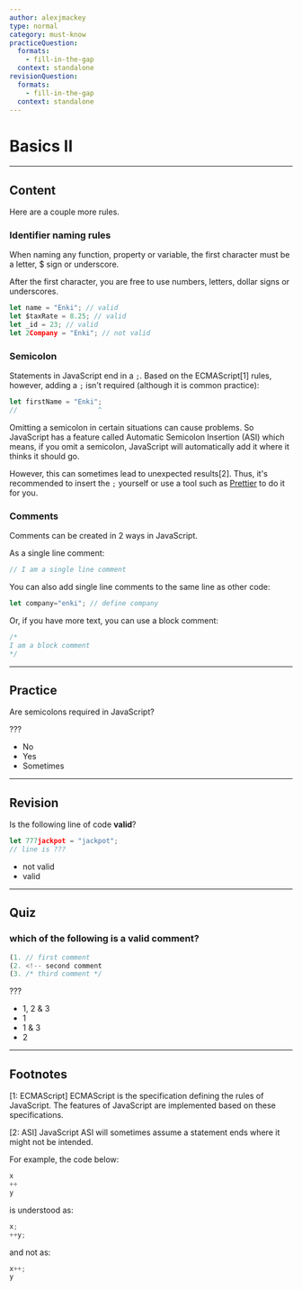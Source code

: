 ```yaml
---
author: alexjmackey
type: normal
category: must-know
practiceQuestion:
  formats:
    - fill-in-the-gap
  context: standalone
revisionQuestion:
  formats:
    - fill-in-the-gap
  context: standalone
---
```


# Basics II


---

## Content

Here are a couple more rules.

### Identifier naming rules

When naming any function, property or variable, the first character must be a letter, $ sign or underscore.

After the first character, you are free to use numbers, letters, dollar signs or underscores.

```javascript
let name = "Enki"; // valid
let $taxRate = 8.25; // valid
let _id = 23; // valid
let 2Company = "Enki"; // not valid
```

### Semicolon

Statements in JavaScript end in a `;`. Based on the ECMAScript[1] rules, however, adding a `;` isn't required (although it is common practice):

```javascript
let firstName = "Enki";
//                    ^
```

Omitting a semicolon in certain situations can cause problems. So JavaScript has a feature called Automatic Semicolon Insertion (ASI) which means, if you omit a semicolon, JavaScript will automatically add it where it thinks it should go. 

However, this can sometimes lead to unexpected results[2]. Thus, it's recommended to insert the `;` yourself or use a tool such as [Prettier](https://prettier.io) to do it for you.



### Comments

Comments can be created in 2 ways in JavaScript.

As a single line comment:

```js
// I am a single line comment
```

You can also add single line comments to the same line as other code:

```javascript
let company="enki"; // define company
```

Or, if you have more text, you can use a block comment:

```javascript
/*
I am a block comment
*/
```


---

## Practice

Are semicolons required in JavaScript?

???

- No
- Yes
- Sometimes

---

## Revision

Is the following line of code **valid**?

```javascript
let 777jackpot = "jackpot";
// line is ???
```

- not valid
- valid


---

## Quiz

### which of the following is a valid comment?


```javascript
(1. // first comment
(2. <!-- second comment
(3. /* third comment */
```

 ???

- 1, 2 & 3
- 1
- 1 & 3
- 2

---

## Footnotes

[1: ECMAScript]
ECMAScript is the specification defining the rules of JavaScript. The features of JavaScript are implemented based on these specifications. 

[2: ASI]
JavaScript ASI will sometimes assume a statement ends where it might not be intended.

For example, the code below:

```js
x 
++ 
y
```

is understood as:

```js
x;
++y;
```

and not as:

```js
x++;
y
```
 
